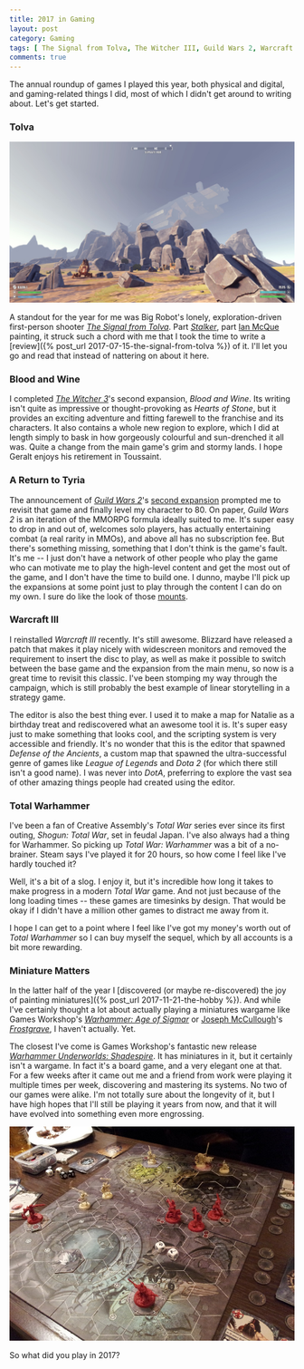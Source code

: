 ```yaml
---
title: 2017 in Gaming
layout: post
category: Gaming
tags: [ The Signal from Tolva, The Witcher III, Guild Wars 2, Warcraft III, Total War, Warhammer, Shadespire ]
comments: true
---
```


The annual roundup of games I played this year, both physical and digital, and gaming-related things I did, most of which I didn't get around to writing about. Let's get started.

### Tolva

![](/images/the-signal-from-tolva/tolva_01.jpg)

A standout for the year for me was Big Robot's lonely, exploration-driven first-person shooter [*The Signal from Tolva*](http://store.steampowered.com/app/457760/The_Signal_From_Tlva/). Part [*Stalker*](), part [Ian McQue]() painting, it struck such a chord with me that I took the time to write a [review]({% post_url 2017-07-15-the-signal-from-tolva %}) of it. I'll let you go and read that instead of nattering on about it here.

### Blood and Wine

I completed [*The Witcher 3*](www.thewitcher.com/)'s second expansion, *Blood and Wine*. Its writing isn't quite as impressive or thought-provoking as *Hearts of Stone*, but it provides an exciting adventure and fitting farewell to the franchise and its characters. It also contains a whole new region to explore, which I did at length simply to bask in how gorgeously colourful and sun-drenched it all was. Quite a change from the main game's grim and stormy lands. I hope Geralt enjoys his retirement in Toussaint.

### A Return to Tyria

The announcement of [*Guild Wars 2*](https://www.guildwars2.com/)'s [second expansion](https://www.guildwars2.com/path-of-fire/) prompted me to revisit that game and finally level my character to 80. On paper, *Guild Wars 2* is an iteration of the MMORPG formula ideally suited to me. It's super easy to drop in and out of, welcomes solo players, has actually entertaining combat (a real rarity in MMOs), and above all has no subscription fee. But there's something missing, something that I don't think is the game's fault. It's me -- I just don't have a network of other people who play the game who can motivate me to play the high-level content and get the most out of the game, and I don't have the time to build one. I dunno, maybe I'll pick up the expansions at some point just to play through the content I can do on my own. I sure do like the look of those [mounts](https://www.youtube.com/watch?v=0zoDp6rK9V0).

### Warcraft III

I reinstalled *Warcraft III* recently. It's still awesome. Blizzard have released a patch that makes it play nicely with widescreen monitors and removed the requirement to insert the disc to play, as well as make it possible to switch between the base game and the expansion from the main menu, so now is a great time to revisit this classic. I've been stomping my way through the campaign, which is still probably the best example of linear storytelling in a strategy game. 

The editor is also the best thing ever. I used it to make a map for Natalie as a birthday treat and rediscovered what an awesome tool it is. It's super easy just to make something that looks cool, and the scripting system is very accessible and friendly. It's no wonder that this is the editor that spawned *Defense of the Ancients*, a custom map that spawned the ultra-successful genre of games like *League of Legends* and *Dota 2* (for which there still isn't a good name). I was never into *DotA*, preferring to explore the vast sea of other amazing things people had created using the editor.

### Total Warhammer

I've been a fan of Creative Assembly's *Total War* series ever since its first outing, *Shogun: Total War*, set in feudal Japan. I've also always had a thing for Warhammer. So picking up *Total War: Warhammer* was a bit of a no-brainer. Steam says I've played it for 20 hours, so how come I feel like I've hardly touched it?

Well, it's a bit of a slog. I enjoy it, but it's incredible how long it takes to make progress in a modern *Total War* game. And not just because of the long loading times -- these games are timesinks by design. That would be okay if I didn't have a million other games to distract me away from it.

I hope I can get to a point where I feel like I've got my money's worth out of *Total Warhammer* so I can buy myself the sequel, which by all accounts is a bit more rewarding.

### Miniature Matters

In the latter half of the year I [discovered (or maybe re-discovered) the joy of painting miniatures]({% post_url 2017-11-21-the-hobby %}). And while I've certainly thought a lot about actually playing a miniatures wargame like Games Workshop's [*Warhammer: Age of Sigmar*](https://www.games-workshop.com/en-NO/Warhammer) or [Joseph McCullough](http://therenaissancetroll.blogspot.co.uk/)'s [*Frostgrave*](https://ospreypublishing.com/frostgrave), I haven't actually. Yet. 

The closest I've come is Games Workshop's fantastic new release [*Warhammer Underworlds: Shadespire*](https://warhammerunderworlds.com/). It has miniatures in it, but it certainly isn't a wargame. In fact it's a board game, and a very elegant one at that. For a few weeks after it came out me and a friend from work were playing it multiple times per week, discovering and mastering its systems. No two of our games were alike. I'm not totally sure about the longevity of it, but I have high hopes that I'll still be playing it years from now, and that it will have evolved into something even more engrossing.

![](/images/shadespire/01.jpg "A *Shadespire* game in progress. My Reavers square off against Fred's Sepulchral Guard.")
 
So what did you play in 2017?